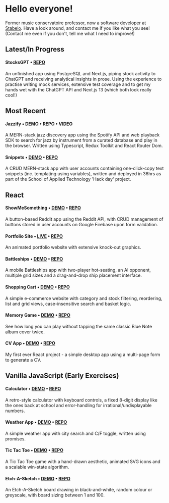 # Hello everyone!

Former music conservatoire professor, now a software developer at [Stabelo](https://www.stabelo.se/). Have a look around, and contact me if you like what you see! (Contact me even if you don't, tell me what I need to improve!)

## Latest/In Progress

#### StocksGPT • [REPO](https://github.com/daoudmerchant/stocks-gpt)
An unfinished app using PostgreSQL and Next.js, piping stock activity to ChatGPT and receiving analytical insights in prose. Using the experience to practise writing mock services, extensive test coverage and to get my hands wet with the ChatGPT API and Next.js 13 (which both look really cool!)

## Most Recent

#### Jazzify • [DEMO](https://findmejazz.herokuapp.com/) • [REPO](https://github.com/daoudmerchant/jazzify) • [VIDEO](https://www.youtube.com/watch?v=wkLdCrWnmng)
A MERN-stack jazz discovery app using the Spotify API and web playback SDK to search for jazz by instrument from a curated database and play in the browser. Written using Typescript, Redux Toolkit and React Router Dom.

#### Snippets • [DEMO](https://immense-coast-30841.herokuapp.com/) • [REPO](https://github.com/daoudmerchant/salt-hackday)
A CRUD MERN-stack app with user accounts containing one-click-copy text snippets (inc. templating using variables), written and deployed in 36hrs as part of the School of Applied Technology 'Hack day' project.


## React

#### ShowMeSomething • [DEMO](https://daoudmerchant.github.io/show-me-something/#/) • [REPO](https://github.com/daoudmerchant/show-me-something)
A button-based Reddit app using the Reddit API, with CRUD management of buttons stored in user accounts on Google Firebase upon form validation.

#### Portfolio Site • [LIVE](https://www.daoudmerchant.com) • [REPO](https://github.com/daoudmerchant/portfolio)
An animated portfolio website with extensive knock-out graphics.

#### Battleships • [DEMO](https://daoudmerchant.github.io/battleships/) • [REPO](https://github.com/daoudmerchant/battleships)
A mobile Battleships app with two-player hot-seating, an AI opponent, multiple grid sizes and a drag-and-drop ship placement interface.

#### Shopping Cart • [DEMO](https://daoudmerchant.github.io/shopping-cart/#/) • [REPO](https://github.com/daoudmerchant/shopping-cart)
A simple e-commerce website with category and stock filtering, reordering, list and grid views, case-insensitive search and basket logic.

#### Memory Game • [DEMO](https://daoudmerchant.github.io/memory-game) • [REPO](https://github.com/daoudmerchant/memory-game)
See how long you can play without tapping the same classic Blue Note album cover twice.

#### CV App • [DEMO](https://daoudmerchant.github.io/cv-app) • [REPO](https://github.com/daoudmerchant/cv-app)
My first ever React project - a simple desktop app using a multi-page form to generate a CV.


## Vanilla JavaScript (Early Exercises)

#### Calculator • [DEMO](https://daoudmerchant.github.io/calculator) • [REPO](https://github.com/daoudmerchant/calculator)
A retro-style calculator with keyboard controls, a fixed 8-digit display like the ones back at school and error-handling for irrational/undisplayable numbers.

#### Weather App • [DEMO](https://daoudmerchant.github.io/weather-app) • [REPO](https://github.com/daoudmerchant/weather-app)
A simple weather app with city search and C/F toggle, written using promises.

#### Tic Tac Toe • [DEMO](https://daoudmerchant.github.io/tic-tac-toe) • [REPO](https://github.com/daoudmerchant/tic-tac-toe)
A Tic Tac Toe game with a hand-drawn aesthetic, animated SVG icons and a scalable win-state algorithm.

#### Etch-A-Sketch • [DEMO](https://daoudmerchant.github.io/etch-a-sketch) • [REPO](https://github.com/daoudmerchant/etch-a-sketch)
An Etch-A-Sketch board drawing in black-and-white, random colour or greyscale, with board sizing between 1 and 100.

